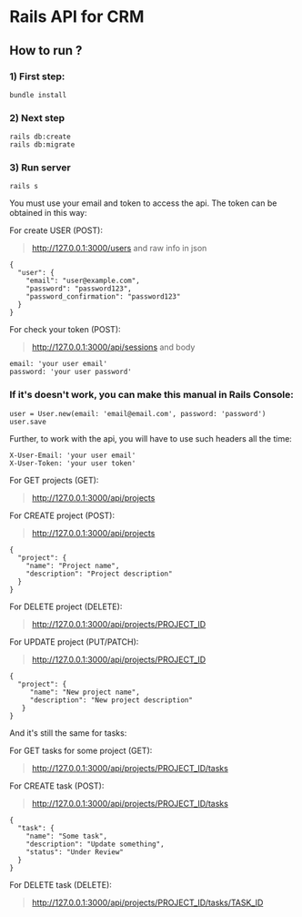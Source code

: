 # Rails API for CRM

## How to run ?
### 1) First step:
```
bundle install
```
### 2) Next step
```
rails db:create
rails db:migrate
```
### 3) Run server
```
rails s
```


You must use your email and token to access the api. The token can be obtained in this way:

For create USER (POST):
> http://127.0.0.1:3000/users
and raw info in json
```
{
  "user": {
    "email": "user@example.com",
    "password": "password123",
    "password_confirmation": "password123"
  }
}
```
For check your token (POST):
> http://127.0.0.1:3000/api/sessions
and body
```
email: 'your user email'
password: 'your user password'
```
### If it's doesn't work, you can make this manual in Rails Console:
```
user = User.new(email: 'email@email.com', password: 'password')
user.save
```

Further, to work with the api, you will have to use such headers all the time:
```
X-User-Email: 'your user email'
X-User-Token: 'your user token'
```

For GET projects (GET):
> http://127.0.0.1:3000/api/projects

For CREATE project (POST):
> http://127.0.0.1:3000/api/projects
```
{
  "project": {
    "name": "Project name",
    "description": "Project description"
  }
}
```

For DELETE project (DELETE):
> http://127.0.0.1:3000/api/projects/PROJECT_ID

For UPDATE project (PUT/PATCH):
> http://127.0.0.1:3000/api/projects/PROJECT_ID
```
{
  "project": {
     "name": "New project name",
     "description": "New project description"
   }
}
```

And it's still the same for tasks:

For GET tasks for some project (GET):
> http://127.0.0.1:3000/api/projects/PROJECT_ID/tasks

For CREATE task (POST):
> http://127.0.0.1:3000/api/projects/PROJECT_ID/tasks
```
{
  "task": {
    "name": "Some task",
    "description": "Update something",
    "status": "Under Review"
  }
}
```

For DELETE task (DELETE):
> http://127.0.0.1:3000/api/projects/PROJECT_ID/tasks/TASK_ID
